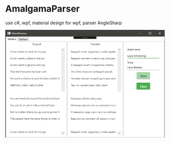 # AmalgamaParser

use c#, wpf, material design for wpf, parser AngleSharp

![Screenshot](amalgamaParser.png)